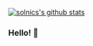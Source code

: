 [![solnics's github stats](https://github-readme-stats.vercel.app/api?theme=tokyonight&username=HudsonAfonso&show_icons=true)](https://github.com/anuraghazra/github-readme-stats)

### Hello! 👋

